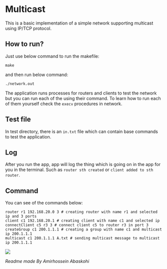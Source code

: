 # Multicast

This is a basic implementation of a simple network supporting multicast using IP/TCP protocol.


## How to run?
Just use below command to run the makefile:
```
make
```

and then run below command:
```
./network.out
```

The application runs processes for routers and clients to test the network but you can run each of the using their command.
To learn how to run each of them yourself check the `execv` procedures in network.

## Test file
In test directory, there is an `in.txt` file which can contain base commands to test the application.

## Log

After you run the app, app will log the thing which is going on in the app for you in the terminal.
Such as `router sth created` or `client added to sth router`.

## Command
You can see of the commands below:
```
router r1 192.168.20.0 3 # creating router with name r1 and selected ip and 3 ports
client c1 192.168.20.1 # creating client with name c1 and selected ip
connectClient c5 r3 3 # connect client c5 to router r3 in port 3
createGroup c1 200.1.1.1 # creating a group with name c1 and multicast ip 200.1.1.1
multicast c1 200.1.1.1 A.txt # sending multicast message to multicast ip 200.1.1.1
```
<img src="https://www.researchgate.net/profile/Deepika-Vodnala/publication/278023165/figure/fig2/AS:294435494612993@1447210300269/Classification-of-Multicast-Routing-Protocols.png">

*Readme made By Amirhossein Abaskohi* 
